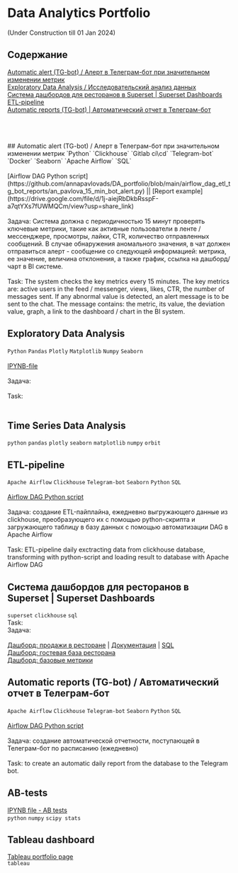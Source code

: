 # Data Analytics Portfolio 
(Under Construction till 01 Jan 2024)
## Содержание
[Automatic alert (TG-bot) / Алерт в Телеграм-бот при значительном изменении метрик](https://github.com/annapavlovads/DA_portfolio/tree/main#automatic-alert-tg-bot--%D0%B0%D0%BB%D0%B5%D1%80%D1%82-%D0%B2-%D1%82%D0%B5%D0%BB%D0%B5%D0%B3%D1%80%D0%B0%D0%BC-%D0%B1%D0%BE%D1%82-%D0%BF%D1%80%D0%B8-%D0%B7%D0%BD%D0%B0%D1%87%D0%B8%D1%82%D0%B5%D0%BB%D1%8C%D0%BD%D0%BE%D0%BC-%D0%B8%D0%B7%D0%BC%D0%B5%D0%BD%D0%B5%D0%BD%D0%B8%D0%B8-%D0%BC%D0%B5%D1%82%D1%80%D0%B8%D0%BA)<br>
[Exploratory Data Analysis / Исследовательский анализ данных](https://github.com/annapavlovads/DA_portfolio/tree/main#exploratory-data-analysis)<br>
[Система дашбордов для ресторанов в Superset | Superset Dashboards](https://github.com/annapavlovads/DA_portfolio/tree/main#superset-dashboards-clickhouse)<br>
[ETL-pipeline](https://github.com/annapavlovads/DA_portfolio/tree/main#etl-pipeline)<br>
[Automatic reports (TG-bot) | Автоматический отчет в Телеграм-бот](https://github.com/annapavlovads/DA_portfolio/tree/main#automatic-reports-tg-bot--%D0%B0%D0%B2%D1%82%D0%BE%D0%BC%D0%B0%D1%82%D0%B8%D1%87%D0%B5%D1%81%D0%BA%D0%B8%D0%B9-%D0%BE%D1%82%D1%87%D0%B5%D1%82-%D0%B2-%D1%82%D0%B5%D0%BB%D0%B5%D0%B3%D1%80%D0%B0%D0%BC-%D0%B1%D0%BE%D1%82)<br>

<br>
<br>
<br>
## Automatic alert (TG-bot) / Алерт в Телеграм-бот при значительном изменении метрик 
`Python` `Clickhouse` `Gitlab ci\cd` `Telegram-bot` `Docker` `Seaborn` `Apache Airflow` `SQL`<br><br>
[Airflow DAG Python script](https://github.com/annapavlovads/DA_portfolio/blob/main/airflow_dag_etl_tg_bot_reports/an_pavlova_15_min_bot_alert.py) || [Report example](https://drive.google.com/file/d/1j-aiejRbDkbRsspF-a7qtYXs7fUWMQCm/view?usp=share_link)<br><br>
Задача: Система должна с периодичностью 15 минут проверять ключевые метрики, такие как активные пользователи в ленте / мессенджере, просмотры, лайки, CTR, количество отправленных сообщений. В случае обнаружения аномального значения, в чат должен отправиться алерт - сообщение со следующей информацией: метрика, ее значение, величина отклонения, а также график, ссылка на дашборд/чарт в BI системе. <br>
<br>
Task: The system checks the key metrics every 15 minutes. The key metrics are: active users in the feed / messenger, views, likes, CTR, the number of messages sent. If any abnormal value is detected, an alert message is to be sent to the chat. The message contains: the metric, its value, the deviation value, graph, a link to the dashboard / chart in the BI system. <br>

## Exploratory Data Analysis
`Python` `Pandas` `Plotly` `Matplotlib` `Numpy` `Seaborn` <br><br>
[IPYNB-file](https://github.com/annapavlovads/DA_portfolio/) <br><br>
Задача: <br><br>
Task: <br><br>

## Time Series Data Analysis
`python` `pandas` `plotly` `seaborn` `matplotlib` `numpy` `orbit` 

## ETL-pipeline
`Apache Airflow` `Clickhouse` `Telegram-bot` `Seaborn` `Python` `SQL`<br><br>
[Airflow DAG Python script](https://github.com/annapavlovads/DA_portfolio/blob/4e762b085ed0b88933d80835c3ee9334fa1756e1/ETL_pipeline_DAG.py)<br><br>
Задача: создание ETL-пайплайна, ежедневно выгружающего данные из clickhouse, преобразующего их с помощью python-скрипта и загружающего таблицу в базу данных с помощью автоматизации DAG в Apache Airflow <br><br>
Task: ETL-pipeline daily exctracting data from clickhouse database, transforming with python-script and loading result to database with Apache Airflow DAG <br>

## Система дашбордов для ресторанов в Superset | Superset Dashboards 
`superset` `clickhouse` `sql` <br>
Task: <br>
Задача: <br><br>
[Дашборд: продажи в ресторане](https://github.com/annapavlovads/DA_portfolio/blob/main/pl_dashboards/pl_sales_dashboard/%D0%94%D0%B0%D1%88%D0%B1%D0%BE%D1%80%D0%B4_%D0%9F%D0%9B_%D0%BF%D1%80%D0%BE%D0%B4%D0%B0%D0%B6%D0%B8_%D0%B2_%D1%80%D0%B5%D1%81%D1%82%D0%BE%D1%80%D0%B0%D0%BD%D0%B5.jpg) | [Документация](https://github.com/annapavlovads/DA_portfolio/blob/main/pl_dashboards/pl_sales_dashboard/%D0%94%D0%B0%D1%88%D0%B1%D0%BE%D1%80%D0%B4%20%D0%9F%D1%80%D0%BE%D0%B3%D1%80%D0%B0%D0%BC%D0%BC%D0%B0%20%D0%BB%D0%BE%D1%8F%D0%BB%D1%8C%D0%BD%D0%BE%D1%81%D1%82%D0%B8%20%D0%BF%D1%80%D0%BE%D0%B4%D0%B0%D0%B6%D0%B8%20%D1%80%D0%B5%D1%81%D1%82%D0%BE%D1%80%D0%B0%D0%BD%D0%B0%20(%D0%B0%D0%BB%D1%8F%D0%BA%D0%B0%D1%80%D1%82%20%2B%20%D0%B4%D0%BE%D1%81%D1%82%D0%B0%D0%B2%D0%BA%D0%B0%20%D1%81%D0%B0%D0%BC%D0%BE%D0%B2%D1%8B%D0%B2%D0%BE%D0%B7).pdf) | [SQL](https://github.com/annapavlovads/DA_portfolio/blob/main/pl_dashboards/pl_sales_dashboard/dataset_request.txt.txt)<br>
[Дашборд: гостевая база ресторана]()<br>
[Дашборд: базовые метрики]()<br>


## Automatic reports (TG-bot) / Автоматический отчет в Телеграм-бот 
`Apache Airflow` `Clickhouse` `Telegram-bot` `Seaborn` `Python` `SQL`<br><br>
[Airflow DAG Python script](https://github.com/annapavlovads/DA_portfolio/blob/main/airflow_dag_etl_tg_bot_reports/dag_an_pavlova_report_full.py)<br><br>
Задача: создание автоматической отчетности, поступающей в Телеграм-бот по расписанию (ежедневно) <br><br>
Task: to create an automatic daily report from the database to the Telegram bot. <br>

## AB-tests
[IPYNB file - AB tests]() <br>
`python` `numpy` `scipy stats` 

## Tableau dashboard 
[Tableau portfolio page]() <br> 
`tableau`

